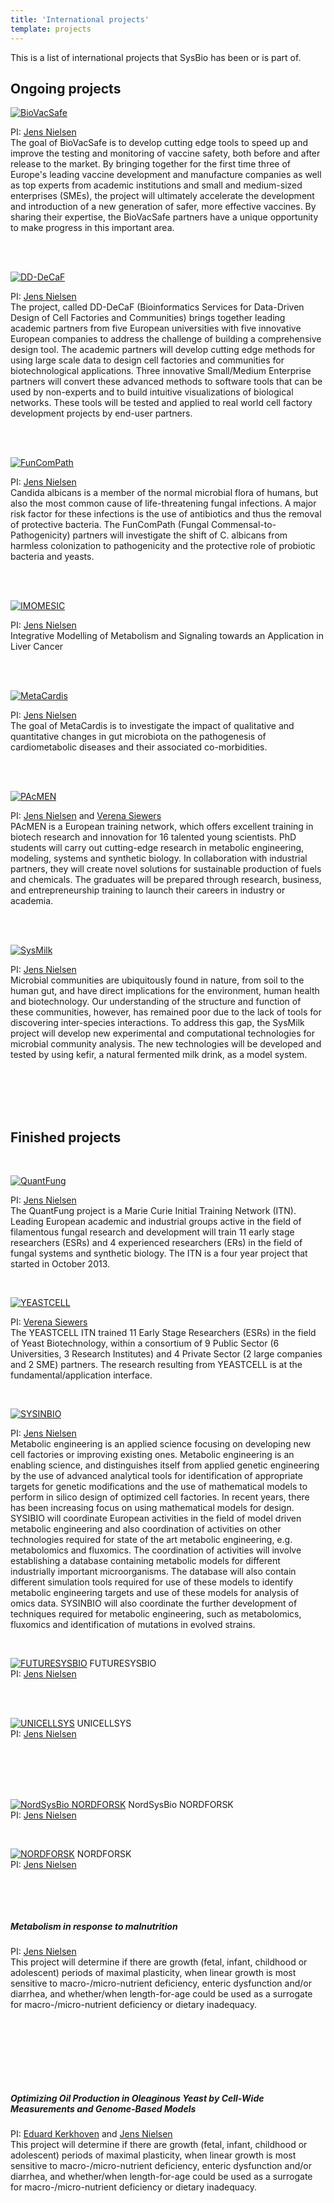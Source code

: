 ```yaml
---
title: 'International projects'
template: projects
---
```


This is a list of international projects that SysBio has been or is part of.

## Ongoing projects


<a href="http://www.biovacsafe.eu"><img class="project-logo" src="/img/logo_biovacsafe.png" alt="BioVacSafe"></img></a>

PI: <a href="/people/jens-nielsen">Jens Nielsen</a>  
The goal of BioVacSafe is to develop cutting edge tools to speed up and improve the testing and monitoring of vaccine safety, both before and after release to the market. By bringing together for the first time three of Europe's leading vaccine development and manufacture companies as well as top experts from academic institutions and small and medium-sized enterprises (SMEs), the project will ultimately accelerate the development and introduction of a new generation of safer, more effective vaccines. By sharing their expertise, the BioVacSafe partners have a unique opportunity to make progress in this important area.

<br><br>

<a href="http://dd-decaf.eu/"><img class="project-logo" src="/img/logo_DD-DeCaF.png" alt="DD-DeCaF"></img></a>

PI: <a href="/people/jens-nielsen">Jens Nielsen</a>  
The project, called DD-DeCaF (Bioinformatics Services for Data-Driven Design of Cell Factories and Communities) brings together leading academic partners from five European universities with five innovative European companies to address the challenge of building a comprehensive design tool. The academic partners will develop cutting edge methods for using large scale data to design cell factories and communities for biotechnological applications. Three innovative Small/Medium Enterprise partners will convert these advanced methods to software tools that can be used by non-experts and to build intuitive visualizations of biological networks. These tools will be tested and applied to real world cell factory development projects by end-user partners.

<br><br>

<a href="https://www.funcompath.eu/home.html"><img class="project-logo" src="/img/logo_FunComPath.png" alt="FunComPath"></img></a>

PI: <a href="/people/jens-nielsen">Jens Nielsen</a>  
Candida albicans is a member of the normal microbial flora of humans, but also the most common cause of life-threatening fungal infections. A major risk factor for these infections is the use of antibiotics and thus the removal of protective bacteria. The FunComPath (Fungal Commensal-to-Pathogenicity) partners will investigate the shift of C. albicans from harmless colonization to pathogenicity and the protective role of probiotic bacteria and yeasts.

<br><br>

<a href="https://www.erasysapp.eu/calls/1st-call/imomesic"><img class="project-logo" src="" alt="IMOMESIC"></img></a>

PI: <a href="/people/jens-nielsen">Jens Nielsen</a>  
Integrative Modelling of Metabolism and Signaling towards an Application in Liver Cancer

<br><br>

<a href="http://www.metacardis.net/"><img class="project-logo" src="/img/logo_metacardis.png" alt="MetaCardis"></img></a>

PI: <a href="/people/jens-nielsen">Jens Nielsen</a>  
The goal of MetaCardis is to investigate the impact of qualitative and quantitative changes in gut microbiota on the pathogenesis of cardiometabolic diseases and their associated co-morbidities.

<br><br>

<a href="http://www.pacmen-itn.eu/"><img class="project-logo" src="/img/logo_pac.png" alt="PAcMEN"></img></a>

PI: <a href="/people/jens-nielsen">Jens Nielsen</a> and <a href="/people/verena-siewers">Verena Siewers</a>  
PAcMEN is a European training network, which offers excellent training in biotech research and innovation for 16 talented young scientists. PhD students will carry out cutting-edge research in metabolic engineering, modeling, systems and synthetic biology. In collaboration with industrial partners, they will create novel solutions for sustainable production of fuels and chemicals. The graduates will be prepared through research, business, and entrepreneurship training to launch their careers in industry or academia.

<br><br>

<a href="https://www.erasysapp.eu/calls/1st-call/sysmilk"><img class="project-logo" src="" alt="SysMilk"></img></a>

PI: <a href="/people/jens-nielsen">Jens Nielsen</a>  
Microbial communities are ubiquitously found in nature, from soil to the human gut, and have direct implications for the environment, human health and biotechnology. Our understanding of the structure and function of these communities, however, has remained poor due to the lack of tools for discovering inter-species interactions. To address this gap, the SysMilk project will develop new experimental and computational technologies for microbial community analysis. The new technologies will be developed and tested by using kefir, a natural fermented milk drink, as a model system.


<br><br><br><br>
## Finished projects
<br>

<a href="http://intern.mikrobiologie.tu-berlin.de/"><img class="project-logo" src="/img/logo_QF.png" alt="QuantFung"></img></a>

PI: <a href="/people/jens-nielsen">Jens Nielsen</a>  
The QuantFung project is a Marie Curie Initial Training Network (ITN). Leading European academic and industrial groups active in the field of filamentous fungal research and development will train 11 early stage researchers (ESRs) and 4 experienced researchers (ERs) in the field of fungal systems and synthetic biology. The ITN is a four year project that started in October 2013.

<br>

<a href="https://yeastcell.eu/"><img class="project-logo" src="/img/logo_yeastcell.png" alt="YEASTCELL"></img></a>

PI: <a href="/people/verena-siewers">Verena Siewers</a>  
The YEASTCELL ITN trained 11 Early Stage Researchers (ESRs) in the field of Yeast Biotechnology, within a consortium of 9 Public Sector (6 Universities, 3 Research Institutes) and 4 Private Sector (2 large companies and 2 SME) partners. The research resulting from YEASTCELL is at the fundamental/application interface.

<br>

<a href="http://www.sysbio.se/SYSINBIO/"><img class="project-logo" src="/img/logo_sysinbio.jpg" alt="SYSINBIO"></img></a>

PI: <a href="/people/jens-nielsen">Jens Nielsen</a>  
Metabolic engineering is an applied science focusing on developing new cell factories or improving existing ones. Metabolic engineering is an enabling science, and distinguishes itself from applied genetic engineering by the use of advanced analytical tools for identification of appropriate targets for genetic modifications and the use of mathematical models to perform in silico design of optimized cell factories. In recent years, there has been increasing focus on using mathematical models for design. SYSIBIO will coordinate European activities in the field of model driven metabolic engineering and also coordination of activities on other technologies required for state of the art metabolic engineering, e.g. metabolomics and fluxomics. The coordination of activities will involve establishing a database containing metabolic models for different industrially important microorganisms. The database will also contain different simulation tools required for use of these models to identify metabolic engineering targets and use of these models for analysis of omics data. SYSINBIO will also coordinate the further development of techniques required for metabolic engineering, such as metabolomics, fluxomics and identification of mutations in evolved strains.

<br>

<a href=""><img class="project-logo" src="/img/logo_fsb.jpg" alt="FUTURESYSBIO"></img></a>
FUTURESYSBIO  
PI: <a href="/people/jens-nielsen">Jens Nielsen</a>

<br><br>

<a href="http://www.unicellsys.eu/"><img class="project-logo" src="/img/logo_unicellsys.jpg" alt="UNICELLSYS"></img></a>
UNICELLSYS  
PI: <a href="/people/jens-nielsen">Jens Nielsen</a>

<br><br><br><br>

<a href=""><img class="project-logo" src="/img/logo_nsb.jpg" alt="NordSysBio NORDFORSK"></img></a>
NordSysBio NORDFORSK  
PI: <a href="/people/jens-nielsen">Jens Nielsen</a>

<br>

<a href=""><img class="project-logo" src="/img/logo_nordforsk.jpg" alt="NORDFORSK"></img></a>
NORDFORSK  
PI: <a href="/people/jens-nielsen">Jens Nielsen</a>

<br><br>

<a href=""><img class="project-logo" src="/img/logo_bmgf.png" alt=""></img></a>
##### Metabolism in response to malnutrition  
PI: <a href="/people/jens-nielsen">Jens Nielsen</a>  
This project will determine if there are growth (fetal, infant, childhood or adolescent) periods of maximal plasticity, when linear growth is most sensitive to macro-/micro-nutrient deficiency, enteric dysfunction and/or diarrhea, and whether/when length-for-age could be used as a surrogate for macro-/micro-nutrient deficiency or dietary inadequacy.

<br><br><br><br><br>

<a href="https://genomicscience.energy.gov/"><img class="project-logo" src="/img/logo_doe.jpg" alt=""></img></a>
##### Optimizing Oil Production in Oleaginous Yeast by Cell-Wide Measurements and Genome-Based Models
PI: <a href="/people/eduard-kerkhoven">Eduard Kerkhoven</a> and <a href="/people/jens-nielsen">Jens Nielsen</a>  
This project will determine if there are growth (fetal, infant, childhood or adolescent) periods of maximal plasticity, when linear growth is most sensitive to macro-/micro-nutrient deficiency, enteric dysfunction and/or diarrhea, and whether/when length-for-age could be used as a surrogate for macro-/micro-nutrient deficiency or dietary inadequacy.

<br><br><br><br>
